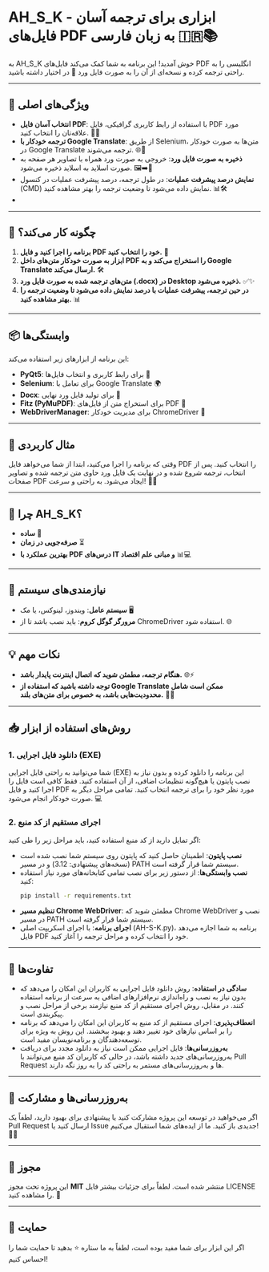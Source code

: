 # AH_S_K - ابزاری برای ترجمه آسان فایل‌های PDF به زبان فارسی 🇮🇷📚

به AH_S_K خوش آمدید! این برنامه به شما کمک می‌کند فایل‌های PDF انگلیسی را به راحتی ترجمه کرده و نسخه‌ای از آن را به صورت فایل ورد 📝 در اختیار داشته باشید.

---

## 🎯 ویژگی‌های اصلی

- **انتخاب آسان فایل PDF**: با استفاده از رابط کاربری گرافیکی، فایل PDF مورد علاقه‌تان را انتخاب کنید. 📂✨
- **ترجمه خودکار با Google Translate**: از طریق Selenium، متن‌ها به صورت خودکار در Google Translate ترجمه می‌شوند. 🌐🤖
- **ذخیره به صورت فایل ورد**: خروجی به صورت ورد همراه با تصاویر هر صفحه به صورت اسلاید به اسلاید ذخیره می‌شود. 🖼️➡️📄
- **نمایش درصد پیشرفت عملیات**: در طول ترجمه، درصد پیشرفت عملیات در کنسول (CMD) نمایش داده می‌شود تا وضعیت ترجمه را بهتر مشاهده کنید. 📊🛠️
- 

---

## 🚀 چگونه کار می‌کند؟

1. **برنامه را اجرا کنید و فایل PDF خود را انتخاب کنید.** 📑
2. **ابزار به صورت خودکار متن‌های داخل PDF را استخراج می‌کند و به Google Translate ارسال می‌کند.** 🛠️
3. **متن‌های ترجمه شده به صورت فایل ورد (.docx) در Desktop ذخیره می‌شود.** ✅✨
4. **در حین ترجمه، پیشرفت عملیات با درصد نمایش داده می‌شود تا وضعیت ترجمه را بهتر مشاهده کنید.** 📊

---

## 📦 وابستگی‌ها

این برنامه از ابزارهای زیر استفاده می‌کند:

- **PyQt5**: برای رابط کاربری و انتخاب فایل‌ها 📁
- **Selenium**: برای تعامل با Google Translate 🌍
- **Docx**: برای تولید فایل ورد نهایی 📄
- **Fitz (PyMuPDF)**: برای استخراج متن از فایل‌های PDF 📜
- **WebDriverManager**: برای مدیریت خودکار ChromeDriver 🚗

---

## 📘 مثال کاربردی

وقتی که برنامه را اجرا می‌کنید، ابتدا از شما می‌خواهد فایل PDF را انتخاب کنید. پس از انتخاب، ترجمه شروع شده و در نهایت یک فایل ورد حاوی متن ترجمه شده و تصاویر صفحات PDF ایجاد می‌شود. به راحتی و سرعت! 🚀💨

---

## 🤔 چرا AH_S_K؟

- **ساده** 👐
- **صرفه‌جویی در زمان** ⏳
- **بهترین عملکرد با PDF درس‌های IT و مبانی علم اقتصاد** 📊💻

---

## 📝 نیازمندی‌های سیستم

- **سیستم عامل**: ویندوز، لینوکس، یا مک 🖥️
- **مرورگر گوگل کروم**: باید نصب باشد تا از ChromeDriver استفاده شود. 🌐

---

## 💡 نکات مهم

- **هنگام ترجمه، مطمئن شوید که اتصال اینترنت پایدار باشد.** 🌐⚡
- **توجه داشته باشید که استفاده از Google Translate ممکن است شامل محدودیت‌هایی باشد، به خصوص برای متن‌های بلند.** 🔄📏

---

## 📥 روش‌های استفاده از ابزار

### 1. دانلود فایل اجرایی (EXE)

شما می‌توانید به راحتی فایل اجرایی (EXE) این برنامه را دانلود کرده و بدون نیاز به نصب پایتون یا هیچ‌گونه تنظیمات اضافی، از آن استفاده کنید. فقط کافی است فایل را اجرا کنید و فایل PDF مورد نظر خود را برای ترجمه انتخاب کنید. تمامی مراحل دیگر به صورت خودکار انجام می‌شود. 💻

### 2. اجرای مستقیم از کد منبع

اگر تمایل دارید از کد منبع استفاده کنید، باید مراحل زیر را طی کنید:

- **نصب پایتون**: اطمینان حاصل کنید که پایتون روی سیستم شما نصب شده است (نسخه‌های پیشنهادی: 3.12) و در مسیر PATH سیستم شما قرار گرفته است.
- **نصب وابستگی‌ها**: از دستور زیر برای نصب تمامی کتابخانه‌های مورد نیاز استفاده کنید:
  ```bash
  pip install -r requirements.txt
  ```
- **تنظیم مسیر Chrome WebDriver**: مطمئن شوید که Chrome WebDriver نصب و در مسیر PATH سیستم شما قرار گرفته است.
- **اجرای برنامه**: با اجرای اسکریپت اصلی (AH-S-K.py)، برنامه به شما اجازه می‌دهد فایل PDF خود را انتخاب کرده و مراحل ترجمه را آغاز کنید.

---

## 🚀 تفاوت‌ها

- **سادگی در استفاده**: روش دانلود فایل اجرایی به کاربران این امکان را می‌دهد که بدون نیاز به نصب و راه‌اندازی نرم‌افزارهای اضافی به سرعت از برنامه استفاده کنند. در مقابل، روش اجرای مستقیم از کد منبع نیازمند برخی از مراحل نصب و پیکربندی است.
- **انعطاف‌پذیری**: اجرای مستقیم از کد منبع به کاربران این امکان را می‌دهد که برنامه را بر اساس نیازهای خود تغییر دهند و بهبود ببخشند. این روش به ویژه برای توسعه‌دهندگان و برنامه‌نویسان مفید است.
- **به‌روزرسانی‌ها**: فایل اجرایی ممکن است نیاز به دانلود مجدد برای دریافت به‌روزرسانی‌های جدید داشته باشد، در حالی که کاربران کد منبع می‌توانند با Pull Request ها و به‌روزرسانی‌های مستمر به راحتی کد را به روز نگه دارند.

---

## 🔧 به‌روزرسانی‌ها و مشارکت

اگر می‌خواهید در توسعه این پروژه مشارکت کنید یا پیشنهادی برای بهبود دارید، لطفاً یک Pull Request ارسال کنید یا Issue جدیدی باز کنید. ما از ایده‌های شما استقبال می‌کنیم! 🌱🤝

---

## 📄 مجوز

این پروژه تحت مجوز **MIT** منتشر شده است. لطفاً برای جزئیات بیشتر فایل LICENSE را مشاهده کنید. 📜

---

## 🙌 حمایت

اگر این ابزار برای شما مفید بوده است، لطفاً به ما ستاره ⭐ بدهید تا حمایت شما را احساس کنیم!

